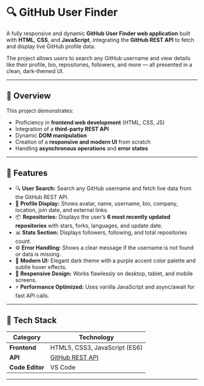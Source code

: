 # 🔍 GitHub User Finder

A fully responsive and dynamic **GitHub User Finder web application** built with **HTML**, **CSS**, and **JavaScript**, integrating the **GitHub REST API** to fetch and display live GitHub profile data.  

The project allows users to search any GitHub username and view details like their profile, bio, repositories, followers, and more — all presented in a clean, dark-themed UI.

---

## 🌟 Overview

This project demonstrates:
- Proficiency in **frontend web development** (HTML, CSS, JS)
- Integration of a **third-party REST API**
- Dynamic **DOM manipulation**
- Creation of a **responsive and modern UI** from scratch
- Handling **asynchronous operations** and **error states**

---

## 🚀 Features

- 🔍 **User Search:** Search any GitHub username and fetch live data from the GitHub REST API.  
- 👤 **Profile Display:** Shows avatar, name, username, bio, company, location, join date, and external links.  
- 📦 **Repositories:** Displays the user’s **6 most recently updated repositories** with stars, forks, languages, and update date.  
- 📊 **Stats Section:** Displays followers, following, and total repositories count.  
- ⚙️ **Error Handling:** Shows a clear message if the username is not found or data is missing.  
- 🎨 **Modern UI:** Elegant dark theme with a purple accent color palette and subtle hover effects.  
- 📱 **Responsive Design:** Works flawlessly on desktop, tablet, and mobile screens.  
- ⚡ **Performance Optimized:** Uses vanilla JavaScript and async/await for fast API calls.  

---

## 🧰 Tech Stack

| Category | Technology |
|-----------|-------------|
| **Frontend** | HTML5, CSS3, JavaScript (ES6) |
| **API** | [GitHub REST API](https://docs.github.com/en/rest) | 
| **Code Editor** | VS Code |

---



